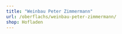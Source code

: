 ```yaml
---
title: "Weinbau Peter Zimmermann"
url: /oberflachs/weinbau-peter-zimmermann/
shop: Hofladen
---
```

